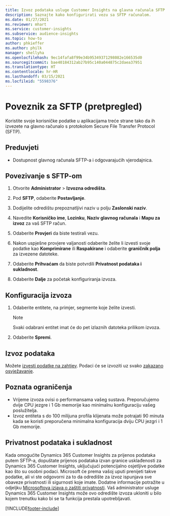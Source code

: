 ```yaml
---
title: Izvoz podataka usluge Customer Insights na glavna računala SFTP
description: Saznajte kako konfigurirati vezu sa SFTP računalom.
ms.date: 01/27/2021
ms.reviewer: mhart
ms.service: customer-insights
ms.subservice: audience-insights
ms.topic: how-to
author: phkieffer
ms.author: philk
manager: shellyha
ms.openlocfilehash: 9ec14fafa8f99e34b95349371298082e166535d0
ms.sourcegitcommit: bae40184312ab27b95c140a044875c2daea37951
ms.translationtype: HT
ms.contentlocale: hr-HR
ms.lasthandoff: 03/15/2021
ms.locfileid: "5598376"
---
```

# <a name="connector-for-sftp-preview"></a>Poveznik za SFTP (pretpregled)

Koristite svoje korisničke podatke u aplikacijama treće strane tako da ih izvezete na glavno računalo s protokolom Secure File Transfer Protocol (SFTP).

## <a name="prerequisites"></a>Preduvjeti

- Dostupnost glavnog računala SFTP-a i odgovarajućih vjerodajnica.

## <a name="connect-to-sftp"></a>Povezivanje s SFTP-om

1. Otvorite **Administrator** > **Izvozna odredišta**.

1. Pod **SFTP**, odaberite **Postavljanje**.

1. Dodijelite odredištu prepoznatljivi naziv u polju **Zaslonski naziv**.

1. Navedite **Korisničko ime**, **Lozinku**, **Naziv glavnog računala** i **Mapu za izvoz** za vaš SFTP račun.

1. Odaberite **Provjeri** da biste testirali vezu.

1. Nakon uspješne provjere valjanosti odaberite želite li izvesti svoje podatke kao **Komprimirane** ili **Raspakirane** i odaberite **graničnik polja** za izvezene datoteke.

1. Odaberite **Prihvaćam** da biste potvrdili **Privatnost podataka i sukladnost**.

1. Odaberite **Dalje** za početak konfiguriranja izvoza.

## <a name="configure-the-export"></a>Konfiguracija izvoza

1. Odaberite entitete, na primjer, segmente koje želite izvesti.

   > [!NOTE]
   > Svaki odabrani entitet imat će do pet izlaznih datoteka prilikom izvoza. 

1. Odaberite **Spremi**.

## <a name="export-the-data"></a>Izvoz podataka

Možete [izvesti podatke na zahtjev](export-destinations.md). Podaci će se izvoziti uz svako [zakazano osvježavanje](system.md#schedule-tab).

## <a name="known-limitations"></a>Poznata ograničenja

- Vrijeme izvoza ovisi o performansama vašeg sustava. Preporučujemo dvije CPU jezgre i 1 Gb memorije kao minimalnu konfiguraciju vašeg poslužitelja. 
- Izvoz entiteta s do 100 milijuna profila klijenata može potrajati 90 minuta kada se koristi preporučena minimalna konfiguracija dviju CPU jezgri i 1 Gb memorije. 

## <a name="data-privacy-and-compliance"></a>Privatnost podataka i sukladnost

Kada omogućite Dynamics 365 Customer Insights za prijenos podataka putem SFTP-a, dopuštate prijenos podataka izvan granice usklađenosti za Dynamics 365 Customer Insights, uključujući potencijalno osjetljive podatke kao što su osobni podaci. Microsoft će prema vašoj uputi prenijeti takve podatke, ali vi ste odgovorni za to da odredište za izvoz ispunjava sve obaveze privatnosti ili sigurnosti koje imate. Dodatne informacije potražite u odjeljku [Microsoftova izjava o zaštiti privatnosti](https://go.microsoft.com/fwlink/?linkid=396732).
Vaš administrator usluge Dynamics 365 Customer Insights može ovo odredište izvoza ukloniti u bilo kojem trenutku kako bi se ta funkcija prestala upotrebljavati.


[!INCLUDE[footer-include](../includes/footer-banner.md)]